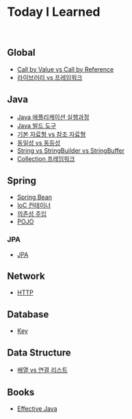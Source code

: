 # Today I Learned

<br>

## Global

- [Call by Value vs Call by Reference](Global/call-by-value-vs-call-by-reference.md)
- [라이브러리 vs 프레임워크](Global/library-vs-framework.md)

## Java

- [Java 애플리케이션 실행과정](Java/java-application-execution-process.md)
- [Java 빌드 도구](Java/build-tools.md)
- [기본 자료형 vs 참조 자료형](Java/primitive-type-vs-reference-type.md)
- [동일성 vs 동등성](Java/identity-vs-equality.md)
- [String vs StringBuilder vs StringBuffer](Java/string-vs-stringbuilder-vs-stringbuffer.md)
- [Collection 프레임워크](Java/collection-framework.md)

## Spring

- [Spring Bean](Spring/spring-bean.md)
- [IoC 컨테이너](Spring/ioc-container.md)
- [의존성 주입](Spring/dependency-injection.md)
- [POJO](Spring/pojo.md)

### JPA

- [JPA](JPA/jpa.md)

## Network

- [HTTP](Network/http.md)

## Database

- [Key](Database/key.md)

## Data Structure

- [배열 vs 연결 리스트](Datastructure/array-vs-linkedlist.md)

<!-- ## Algorithm -->
<!-- ## Operation System -->
<!-- ## OOP -->

## Books

- [Effective Java](Books/Effective_Java)
